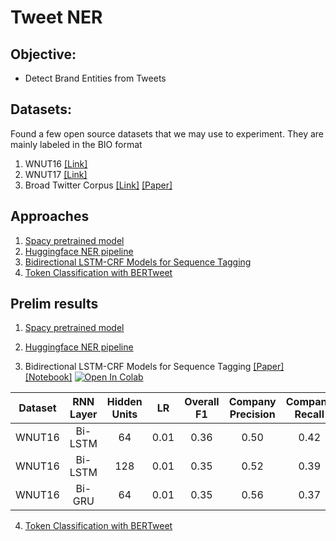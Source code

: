 # Tweet NER

## Objective:
- Detect Brand Entities from Tweets

## Datasets:
Found a few open source datasets that we may use to experiment. They are mainly labeled in the BIO format
1. WNUT16 [[Link]](https://noisy-text.github.io/2016/ner-shared-task.html)
2. WNUT17 [[Link]](http://noisy-text.github.io/2017/files/wnut17train.conll)
3. Broad Twitter Corpus [[Link]](https://github.com/GateNLP/broad_twitter_corpus) [[Paper]](https://www.aclweb.org/anthology/C16-1111.pdf)
    
## Approaches
1. [Spacy pretrained model](https://spacy.io/usage/spacy-101#annotations-ner)
2. [Huggingface NER pipeline](https://huggingface.co/transformers/task_summary.html#named-entity-recognition)
3. [Bidirectional LSTM-CRF Models for Sequence Tagging](https://arxiv.org/pdf/1508.01991.pdf)
4. [Token Classification with BERTweet](https://arxiv.org/pdf/2005.10200.pdf)

## Prelim results
1. [Spacy pretrained model](https://spacy.io/usage/spacy-101#annotations-ner)

2. [Huggingface NER pipeline](https://huggingface.co/transformers/task_summary.html#named-entity-recognition)

3. Bidirectional LSTM-CRF Models for Sequence Tagging [[Paper]](https://arxiv.org/pdf/1508.01991.pdf) [[Notebook]](notebooks/03_bi_lstm_crf.ipynb) [![Open In Colab](https://colab.research.google.com/assets/colab-badge.svg)](https://colab.research.google.com/github.com/stephenleo/twitter-ner/blob/main/notebooks/03_bi_lstm_crf.ipynb)

| Dataset | RNN Layer | Hidden Units |  LR  | Overall F1 | Company Precision | Company Recall | Company F1 |
|---------|:---------:|:------------:|:----:|:----------:|:-----------------:|:--------------:|:----------:|
| WNUT16  |  Bi-LSTM  |      64      | 0.01 |    0.36    |        0.50       |      0.42      |    0.45    |
| WNUT16  |  Bi-LSTM  |      128     | 0.01 |    0.35    |        0.52       |      0.39      |    0.45    |
| WNUT16  |   Bi-GRU  |      64      | 0.01 |    0.35    |        0.56       |      0.37      |    0.45    |

4. [Token Classification with BERTweet](https://arxiv.org/pdf/2005.10200.pdf)
